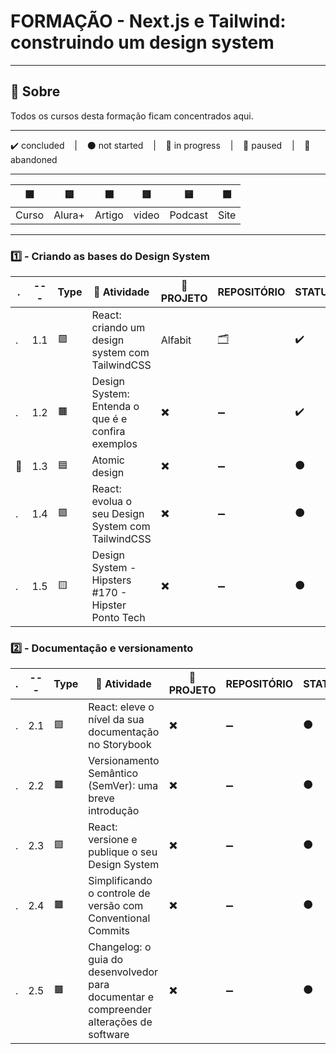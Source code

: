 # FORMAÇÃO - Next.js e Tailwind: construindo um design system

---

## 📌 Sobre
  Todos os cursos desta formação ficam concentrados aqui.

---

<p>
  ✔️ concluded &nbsp;&nbsp;&nbsp;|&nbsp;&nbsp;&nbsp;
  ⚫ not started &nbsp;&nbsp;&nbsp;|&nbsp;&nbsp;&nbsp;
  🔵 in progress &nbsp;&nbsp;&nbsp;|&nbsp;&nbsp;&nbsp;
  🔶 paused &nbsp;&nbsp;&nbsp;|&nbsp;&nbsp;&nbsp;
  🔴 abandoned 
</p>

---
| 🟪 | 🟦 | 🟫 | 🟥 | 🟨 | 🟩 |
| --- | --- | --- | --- | --- | --- |
| Curso | Alura+ | Artigo | video | Podcast | Site |

---

### 1️⃣ - Criando as bases do Design System
| . | --- | Type | 📘 Atividade | 🔗 PROJETO | REPOSITÓRIO | STATUS |
| --- | --- | --- | --- | --- | --- | --- |
| . | 1.1 | 🟪 | React: criando um design system com TailwindCSS | Alfabit | [🗂️](./Criando_Um_DesignSystem_Com_TailwindCSS/) | ✔️ |
| . | 1.2 | 🟫 | Design System: Entenda o que é e confira exemplos | ✖️ | ➖ | ✔️ |
| 🚩 | 1.3 | 🟦 | Atomic design | ✖️ | ➖ | ⚫ |
| . | 1.4 | 🟪 | React: evolua o seu Design System com TailwindCSS | ✖️ | ➖ | ⚫ |
| . | 1.5 | 🟨 | Design System - Hipsters #170 - Hipster Ponto Tech | ✖️ | ➖ | ⚫ |



### 2️⃣ - Documentação e versionamento

| . | --- | Type | 📘 Atividade | 🔗 PROJETO | REPOSITÓRIO | STATUS |
| --- | --- | --- | --- | --- | --- | --- |
| . | 2.1 | 🟪 | React: eleve o nível da sua documentação no Storybook | ✖️ | ➖ | ⚫ |
| . | 2.2 | 🟫 | Versionamento Semântico (SemVer): uma breve introdução | ✖️ | ➖ | ⚫ |
| . | 2.3 | 🟪 | React: versione e publique o seu Design System | ✖️ | ➖ | ⚫ |
| . | 2.4 | 🟫 | Simplificando o controle de versão com Conventional Commits | ✖️ | ➖ | ⚫ |
| . | 2.5 | 🟫 | Changelog: o guia do desenvolvedor para documentar e compreender alterações de software | ✖️ | ➖ | ⚫ |

